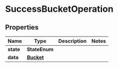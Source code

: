 

# SuccessBucketOperation


## Properties

| Name | Type | Description | Notes |
|------------ | ------------- | ------------- | -------------|
|**state** | **StateEnum** |  |  |
|**data** | [**Bucket**](Bucket.md) |  |  |



